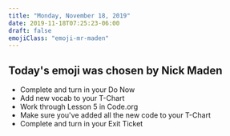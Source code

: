 ```yaml
---
title: "Monday, November 18, 2019"
date: 2019-11-18T07:25:23-06:00
draft: false
emojiClass: "emoji-mr-maden"
---
```

## Today's emoji was chosen by Nick Maden
- Complete and turn in your Do Now
- Add new vocab to your T-Chart
- Work through Lesson 5 in Code.org
- Make sure you've added all the new code to your T-Chart
- Complete and turn in your Exit Ticket
